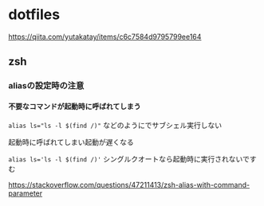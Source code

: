 # dotfiles

https://qiita.com/yutakatay/items/c6c7584d9795799ee164


## zsh

### aliasの設定時の注意

#### 不要なコマンドが起動時に呼ばれてしまう

`alias ls="ls -l $(find /)"`
などのようにでサブシェル実行しない

起動時に呼ばれてしまい起動が遅くなる

`alias ls='ls -l $(find /)'`
シングルクオートなら起動時に実行されないですむ

https://stackoverflow.com/questions/47211413/zsh-alias-with-command-parameter
